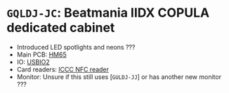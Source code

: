 # `GQLDJ-JC`: Beatmania IIDX COPULA dedicated cabinet

* Introduced LED spotlights and neons ???
* Main PCB: [HM65](../boards.md#hm65)
* IO: [USBIO2](../io.md#usbio2)
* Card readers: [ICCC NFC reader](../io.md#iccc)
* Monitor: Unsure if this still uses [`GULDJ-JJ`] or has another new monitor ???
